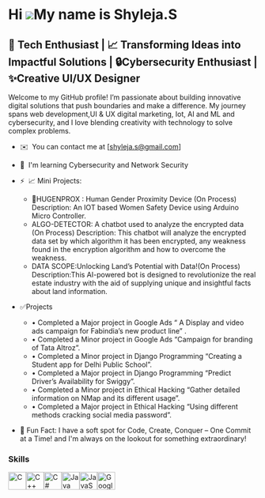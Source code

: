 Hi ![](https://user-images.githubusercontent.com/18350557/176309783-0785949b-9127-417c-8b55-ab5a4333674e.gif)My name is Shyleja.S
=================================================================================================================================

🚀 Tech Enthusiast | 📈 Transforming Ideas into Impactful Solutions | 🔒Cybersecurity Enthusiast | ✨Creative UI/UX Designer
----------------------------------------------------------------------------------------------------------------------------------------------

Welcome to my GitHub profile! I’m passionate about building innovative digital solutions that push boundaries and make a difference. My journey spans web development,UI & UX digital marketing, Iot, AI and ML and cybersecurity, and I love blending creativity with technology to solve complex problems.

* ✉️  You can contact me at [shyleja.s@gmail.com]
* 🧠  I'm learning Cybersecurity and Network Security
* ⚡  📈 Mini Projects:
   * 🤖HUGENPROX : Human Gender Proximity Device (On Process)
 Description: An IOT based Women Safety Device using Arduino Micro Controller.
   * ALGO-DETECTOR: A chatbot used to analyze the encrypted data (On Process)
 Description: This chatbot will analyze the encrypted data set by which algorithm it has been encrypted, any weakness found in the encryption algorithm and how to overcome the weakness.
   * DATA SCOPE:Unlocking Land’s Potential with Data!(On Process)
 Description:This AI-powered bot is designed to revolutionize the real estate industry with the aid of supplying unique and insightful facts about land information.
* ✅Projects
  * • Completed a Major project in Google Ads “ A Display and video ads campaign for Fabindia’s new product line” .
  * • Completed a Minor project in Google Ads “Campaign for branding of Tata Altroz”.
  * • Completed a Minor project in Django Programming “Creating a Student app for Delhi Public School”.
  * • Completed a Major project in Django Programming “Predict Driver’s Availability for Swiggy”.
  * • Completed a Minor project in Ethical Hacking “Gather detailed information on NMap and its different usage”.
  * • Completed a Major project in Ethical Hacking “Using different methods cracking social media password”.


   
* 🌟 Fun Fact: I have a soft spot for Code, Create, Conquer – One Commit at a Time! and I'm always on the lookout for something extraordinary!

### Skills


<p align="left">
<a href="https://docs.microsoft.com/en-us/cpp/?view=msvc-170" target="_blank" rel="noreferrer"><img src="https://raw.githubusercontent.com/danielcranney/readme-generator/main/public/icons/skills/c-colored.svg" width="36" height="36" alt="C" /></a><a href="https://docs.microsoft.com/en-us/cpp/?view=msvc-170" target="_blank" rel="noreferrer"><img src="https://raw.githubusercontent.com/danielcranney/readme-generator/main/public/icons/skills/cplusplus-colored.svg" width="36" height="36" alt="C++" /></a><a href="https://docs.microsoft.com/en-us/dotnet/csharp/" target="_blank" rel="noreferrer"><img src="https://raw.githubusercontent.com/danielcranney/readme-generator/main/public/icons/skills/csharp-colored.svg" width="36" height="36" alt="C#" /></a><a href="https://www.oracle.com/java/" target="_blank" rel="noreferrer"><img src="https://raw.githubusercontent.com/danielcranney/readme-generator/main/public/icons/skills/java-colored.svg" width="36" height="36" alt="Java" /></a><a href="https://developer.mozilla.org/en-US/docs/Web/JavaScript" target="_blank" rel="noreferrer"><img src="https://raw.githubusercontent.com/danielcranney/readme-generator/main/public/icons/skills/javascript-colored.svg" width="36" height="36" alt="JavaScript" /></a><a href="https://cloud.google.com/" target="_blank" rel="noreferrer"><img src="https://raw.githubusercontent.com/danielcranney/readme-generator/main/public/icons/skills/googlecloud-colored.svg" width="36" height="36" alt="Google Cloud" /></a>
</p>





